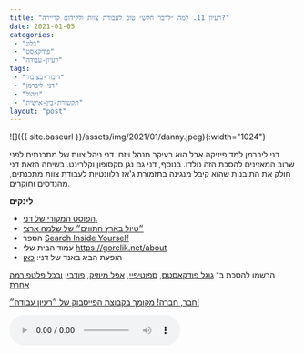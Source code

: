 ```yaml
---
title: "רעיון 11. למה ״לדבר חלש״ טוב לעבודת צוות ולקידום קריירה?"
date: 2021-01-05
categories: 
 - "בלוג"
 - "פודקאסט"
 - "רעיון-עבודה"
tags: 
 - "דיבור-בציבור"
 - "דני-ליברמן"
 - "ניהול"
 - "תקשורת-בין-אישית"
layout: "post"
---
```


![]({{ site.baseurl }}/assets/img/2021/01/danny.jpeg){:width="1024"}

דני ליברמן למד פיזיקה אבל הוא בעיקר מנהל ויזם. דני ניהל צוות של מתכנתים לפני שרוב המאזינים להסכת הזה נולדו. בנוסף, דני גם נגן סקסופון וקלרינט. בשיחה הזאת דני חולק את התובנות שהוא קיבל מנגינה בתזמורת ג'אז רלוונטיות לעבודת צוות מתכנתים, מהנדסים וחוקרים.

**לינקים**

* [הפוסט המקורי של דני.](https://medium.com/the-shadow/the-advantage-of-speaking-softly-b3737e28023d)  
* [״טיול בארץ התווים״ של שלמה ארצי](https://www.youtube.com/watch?v=tUuHXZUsoXY)  
* הספר [Search Inside Yourself](https://www.amazon.com/Search-Inside-Yourself-Unexpected-Achieving/dp/0062116932)  
* עמוד הבית שלי [<https://gorelik.net/about>](https://gorelik.net/about)  
* הופעת הביג באנד של דני: [כאן](https://www.youtube.com/watch?v=9q6w9jhMeyI)

הרשמו להסכת ב־ [גוגל פודקאסטס](https://podcasts.google.com/feed/aHR0cHM6Ly9mZWVkLnBvZGJlYW4uY29tL2JvcmlzZ29yZWxpa3BoZC9mZWVkLnhtbA), [ספוטיפיי](https://open.spotify.com/show/51XJ9Wd4A5xL1IfU0wHT2Y), [אפל מיוזיק](https://podcasts.apple.com/il/podcast/%D7%A8%D7%A2%D7%99%D7%95%D7%9F-%D7%A2%D7%91%D7%95%D7%93%D7%94-%D7%A0%D7%99%D7%94%D7%95%D7%9C-%D7%A9%D7%95%D7%95%D7%A7-%D7%A7%D7%A8%D7%99%D7%99%D7%A8%D7%94/id1542636914), [פודבין](https://borisgorelikphd.podbean.com/) [ובכל פלטפורמה אחרת](https://feed.podbean.com/borisgorelikphd/feed.xml)

[חבר, חברה! מקומך בקבוצת הפייסבוק של ״רעיון עבודה״!](https://www.facebook.com/reayonavodapodcast)

<audio controls src="https://mcdn.podbean.com/mf/web/sutmjr/11_danny.mp3" class=" wp-block-audio"></audio>
